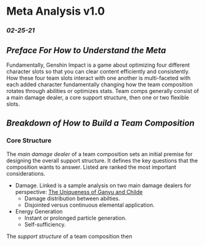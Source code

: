 # Meta Analysis v1.0
### *02-25-21*

## *Preface For How to Understand the Meta*
Fundamentally, Genshin Impact is a game about optimizing four different character slots so that you can clear content efficiently and consistently. How these four team slots interact with one another is multi-faceted with each added character fundamentally changing how the team composition rotates through abilities or optimizes stats. Team comps generally consist of a main damage dealer, a core support structure, then one or two flexible slots.

## *Breakdown of How to Build a Team Composition*
### Core Structure
The *main damage dealer* of a team composition sets an initial premise for designing the overall support structure. It defines the key questions that the composition wants to answer. Listed are ranked the most important considerations.

* Damage. Linked is a sample analysis on two main damage dealers for perspective: [The Uniqueness of Ganyu and Childe]()
  * Damage distribution between abilties.
  * Disjointed versus continuous elemental application.
* Energy Generation
  * Instant or prolonged particle generation.
  * Self-sufficiency.

The *support structure* of a team composition then 
